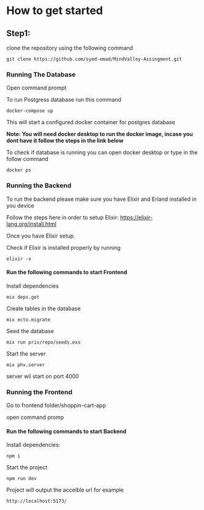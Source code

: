 # How to get started

## Step1:

clone the repository using the following command

```
git clone https://github.com/syed-emad/MindValley-Assingment.git
```

### Running The Database

Open command prompt

To run Postgress database run this command

```
docker-compose up
```

This will start a configured docker container for postgres database

**Note: You will need docker desktop to run the docker image, incase you dont have it follow the steps in the link below**

To check if database is running you can open docker desktop or type in the follow command

```
docker ps
```

### Running the Backend

To run the backend please make sure you have Elixir and Erland installed in you device

Follow the steps here in order to setup Elixir: https://elixir-lang.org/install.html

Once you have Elixir setup.

Check if Elixir is installed properly by running

```
elixir -v
```

#### Run the following commands to start Frontend

Install dependencies

```
mix deps.get
```

Create tables in the database

```
mix ecto.migrate
```

Seed the database

```
mix run priv/repo/seeds.exs
```

Start the server

```
mix phx.server
```

server wil start on port 4000

### Running the Frontend

Go to frontend folder/shoppin-cart-app

open command promp

#### Run the following commands to start Backend

Install dependencies:

```
npm i
```

Start the project

```
npm run dev
```

Project will output the acceible url for example

```
http://localhost:5173/
```
